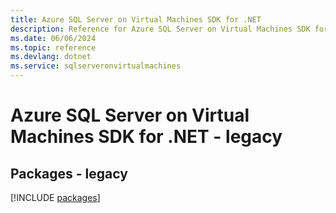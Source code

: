 ```yaml
---
title: Azure SQL Server on Virtual Machines SDK for .NET
description: Reference for Azure SQL Server on Virtual Machines SDK for .NET
ms.date: 06/06/2024
ms.topic: reference
ms.devlang: dotnet
ms.service: sqlserveronvirtualmachines
---
```

# Azure SQL Server on Virtual Machines SDK for .NET - legacy
## Packages - legacy
[!INCLUDE [packages](sql-server-on-virtual-machines-index.md)]